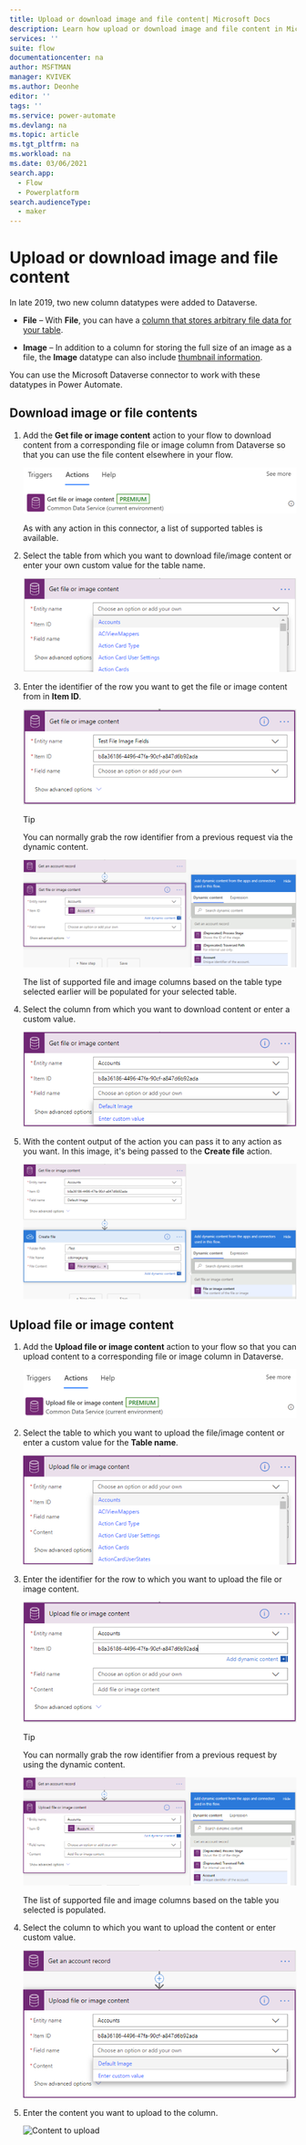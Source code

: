 ```yaml
---
title: Upload or download image and file content| Microsoft Docs
description: Learn how upload or download image and file content in Microsoft Dataverse with flows.  
services: ''
suite: flow
documentationcenter: na
author: MSFTMAN
manager: KVIVEK
ms.author: Deonhe
editor: ''
tags: ''
ms.service: power-automate
ms.devlang: na
ms.topic: article
ms.tgt_pltfrm: na
ms.workload: na
ms.date: 03/06/2021
search.app: 
  - Flow
  - Powerplatform
search.audienceType: 
  - maker
---
```


# Upload or download image and file content

In late 2019, two new column datatypes were added to Dataverse.

- **File** – With **File**, you can have a [column that stores arbitrary file data for your table](https://docs.microsoft.com/powerapps/developer/common-data-service/file-columns).

- **Image** – In addition to a column for storing the full size of an image as
    a file, the **Image** datatype can also include [thumbnail information](https://docs.microsoft.com/powerapps/developer/common-data-service/image-columns).

You can use the Microsoft Dataverse connector to work with these datatypes in Power Automate.

## Download image or file contents

1. Add the **Get file or image content** action to your flow to download content from a corresponding file or image column from Dataverse so that you can use the file content elsewhere in your flow.

   ![Get a file or image content](../media/dataverse-how-tos/8dfaa50270a05c4f7a18a8f40713b441.png)

   As with any action in this connector, a list of supported tables is available. 
1. Select the table from which you want to download file/image content or enter your own custom value for the table name.  


   ![Table name](../media/dataverse-how-tos/9f024b055c034121d89988112c250f57.png)

1. Enter the identifier of the row you want to get the file or image content from in **Item ID**.  


   ![The identifier](../media/dataverse-how-tos/908a2001986233440252cd272d7dd3ce.png)

   >[!TIP]
   >You can normally grab the row identifier from a previous request via the dynamic content.

   ![Dynamic content](../media/dataverse-how-tos/2ec8bcb926da0e68395b17c0b6fa4b0f.png)

   The list of supported file and image columns based on the table type selected earlier will be populated for your selected table. 
   
1. Select the column from which you want to download content or enter a custom value.  

   ![Select a column](../media/dataverse-how-tos/10e4205e0d3df2e0ca7121296621600e.png)

1. With the content output of the action you can pass it to any action as you want. In this image, it's being passed to the **Create file** action.

   ![Create file action](../media/dataverse-how-tos/24b222e32d8b2b9b91d97371da163213.png)

## Upload file or image content

1. Add the **Upload file or image content** action to your flow so that you can upload content to a corresponding file or image column in Dataverse.

   ![Upload file or image content action image](../media/dataverse-how-tos/20ee879d20c6485eb290e40b120c9a9b.png)

1. Select the table to which you want to upload the file/image content or enter a custom value for the **Table name**.  


   ![Table name image. Select one or enter a custom value](../media/dataverse-how-tos/0afc811bfcb8004630e2425bfe485280.png)

1. Enter the identifier for the row to which you want to upload the file or image content.  

   ![Item Id](../media/dataverse-how-tos/594f2be3d89aad67e1fe1ea1ffeb53f1.png)

   >[!TIP]
   >You can normally grab the row identifier from a previous request by using the dynamic content.  


   ![Dynamic content view](../media/dataverse-how-tos/999fcfc576dfa3c85406230ee30ce8f8.png)

   The list of supported file and image columns based on the table you selected is populated. 
   
1. Select the column to which you want to upload the content or enter custom value.  

   ![Column to upload to](../media/dataverse-how-tos/5daa43665c59a1a1b7033f6ec9608153.png)

1. Enter the content you want to upload to the column.  

   ![Content to upload](media/842db60eb80af4b54ece2a6249637d32.png)